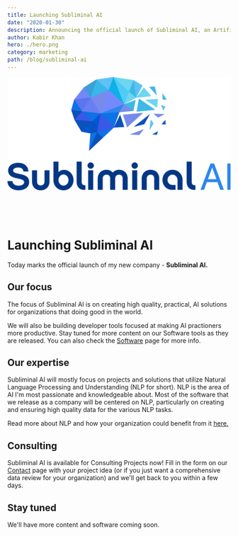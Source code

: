 ```yaml
---
title: Launching Subliminal AI
date: "2020-01-30"
description: Announcing the official launch of Subliminal AI, an Artificial Intelligence Consulting and Developer Tools company focused on solving practical AI for businesses and Developers.
author: Kabir Khan
hero: ./hero.png
category: marketing
path: /blog/subliminal-ai
---
```


![Logo](./logo_full.png)

<br/>
<br/>
<br/>

# Launching Subliminal AI

Today marks the official launch of my new company - **Subliminal AI.**

## Our focus 

The focus of Subliminal AI is on creating high quality, practical, AI solutions for organizations that doing good in the world.

We will also be building developer tools focused at making AI practioners more productive.
Stay tuned for more content on our Software tools as they are released. You can also check the [Software](/software) page for more info.

## Our expertise

Subliminal AI will mostly focus on projects and solutions that utilize Natural Language Processing and Understanding (NLP for short). NLP is the area of AI I'm most passionate and knowledgeable about. Most of the software that we release as a company will be centered on NLP, particularly on creating and ensuring high quality data for the various NLP tasks.

Read more about NLP and how your organization could benefit from it [here.](/nlp)

## Consulting

Subliminal AI is available for Consulting Projects now!
Fill in the form on our [Contact](/contact) page with your project idea (or if you just want a comprehensive data review for your organization) and we'll get back to you within a few days. 

## Stay tuned

We'll have more content and software coming soon.
